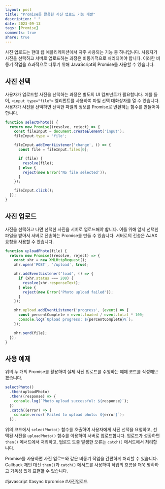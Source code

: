 ```yaml
---
layout: post
title: "Promise를 활용한 사진 업로드 기능 개발"
description: " "
date: 2023-09-13
tags: [Promise]
comments: true
share: true
---
```


사진 업로드는 현대 웹 애플리케이션에서 자주 사용되는 기능 중 하나입니다. 사용자가 사진을 선택하고 서버로 업로드하는 과정은 비동기적으로 처리되어야 합니다. 이러한 비동기 작업을 효과적으로 다루기 위해 JavaScript의 Promise를 사용할 수 있습니다.

## 사진 선택

사용자가 업로드할 사진을 선택하는 과정은 별도의 UI 컴포넌트가 필요합니다. 예를 들어, `<input type="file">` 엘리먼트를 사용하여 파일 선택 대화상자를 열 수 있습니다. 사용자가 사진을 선택하면 선택한 파일의 정보를 Promise로 반환하는 함수를 만들어야 합니다.

```javascript
function selectPhoto() {
  return new Promise((resolve, reject) => {
    const fileInput = document.createElement('input');
    fileInput.type = 'file';

    fileInput.addEventListener('change', () => {
      const file = fileInput.files[0];

      if (file) {
        resolve(file);
      } else {
        reject(new Error('No file selected'));
      }
    });

    fileInput.click();
  });
}
```

## 사진 업로드

사진을 선택하고 나면 선택한 사진을 서버로 업로드해야 합니다. 이를 위해 앞서 선택한 파일을 받아서 서버로 전송하는 Promise를 만들 수 있습니다. 서버로의 전송은 AJAX 요청을 사용할 수 있습니다.

```javascript
function uploadPhoto(file) {
  return new Promise((resolve, reject) => {
    const xhr = new XMLHttpRequest();
    xhr.open('POST', '/upload', true);

    xhr.addEventListener('load', () => {
      if (xhr.status === 200) {
        resolve(xhr.responseText);
      } else {
        reject(new Error('Photo upload failed'));
      }
    });

    xhr.upload.addEventListener('progress', (event) => {
      const percentComplete = event.loaded / event.total * 100;
      console.log(`Upload progress: ${percentComplete}%`);
    });

    xhr.send(file);
  });
}
```

## 사용 예제

위의 두 개의 Promise를 활용하여 실제 사진 업로드를 수행하는 예제 코드를 작성해보겠습니다.

```javascript
selectPhoto()
  .then(uploadPhoto)
  .then((response) => {
    console.log(`Photo upload successful: ${response}`);
  })
  .catch((error) => {
    console.error(`Failed to upload photo: ${error}`);
  });
```

위의 코드에서 `selectPhoto()` 함수를 호출하여 사용자에게 사진 선택을 요청하고, 선택된 사진을 `uploadPhoto()` 함수를 이용하여 서버로 업로드합니다. 업로드가 성공하면 `then()` 메서드에서 처리하고, 업로드 도중 발생한 오류는 `catch()` 메서드에서 처리합니다.

Promise를 사용하면 사진 업로드와 같은 비동기 작업을 간편하게 처리할 수 있습니다. Callback 체인 대신 `then()`과 `catch()` 메서드를 사용하여 작업의 흐름을 더욱 명확하고 가독성 있게 표현할 수 있습니다.

#javascript #async #promise #사진업로드